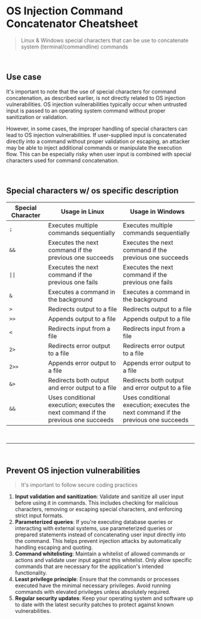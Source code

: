# OS Injection Command Concatenator Cheatsheet

> Linux &amp; Windows special characters that can be use to concatenate system (terminal/commandline) commands

<br>

## Use case
It's important to note that the use of special characters for command concatenation, as described earlier, is not directly related to OS injection vulnerabilities. OS injection vulnerabilities typically occur when untrusted input is passed to an operating system command without proper sanitization or validation.

However, in some cases, the improper handling of special characters can lead to OS injection vulnerabilities. If user-supplied input is concatenated directly into a command without proper validation or escaping, an attacker may be able to inject additional commands or manipulate the execution flow. This can be especially risky when user input is combined with special characters used for command concatenation.

<br>

## Special characters w/ os specific description

| Special Character |	Usage in Linux | Usage in Windows |
|---|---|---|
|`;`|	Executes multiple commands sequentially |	Executes multiple commands sequentially|
|`&&`|	Executes the next command if the previous one succeeds | Executes the next command if the previous one succeeds|
|`\|\|`|	Executes the next command if the previous one fails |	Executes the next command if the previous one fails|
|`&`| Executes a command in the background |	Executes a command in the background|
|`>`|	Redirects output to a file | Redirects output to a file|
|`>>`|	Appends output to a file |	Appends output to a file|
|`<`|	Redirects input from a file |	Redirects input from a file|
|`2>`|	Redirects error output to a file |	Redirects error output to a file|
|`2>>`|	Appends error output to a file |	Appends error output to a file|
|`&>`|	Redirects both output and error output to a file |	Redirects both output and error output to a file|
|`&&`|	Uses conditional execution; executes the next command if the previous one succeeds|Uses conditional execution; executes the next command if the previous one succeeds|

<br>
<hr>
<br>

## Prevent OS injection vulnerabilities
> It's important to follow secure coding practices

 1) __Input validation and sanitization__: Validate and sanitize all user input before using it in commands. This includes checking for malicious characters, removing or escaping special characters, and enforcing strict input formats.
 2) __Parameterized queries__: If you're executing database queries or interacting with external systems, use parameterized queries or prepared statements instead of concatenating user input directly into the command. This helps prevent injection attacks by automatically handling escaping and quoting.
 3) __Command whitelisting__: Maintain a whitelist of allowed commands or actions and validate user input against this whitelist. Only allow specific commands that are necessary for the application's intended functionality.
 4) __Least privilege principle__: Ensure that the commands or processes executed have the minimal necessary privileges. Avoid running commands with elevated privileges unless absolutely required.
 5) __Regular security updates__: Keep your operating system and software up to date with the latest security patches to protect against known vulnerabilities.
